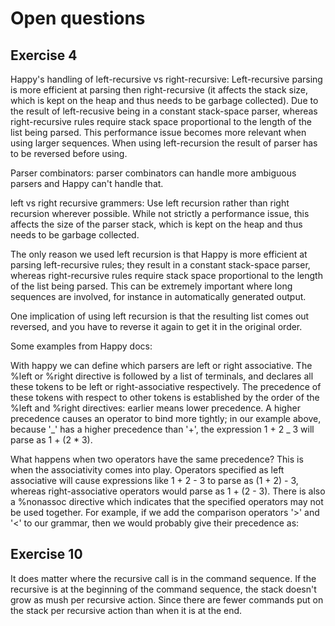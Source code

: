 # Open questions

## Exercise 4

Happy's handling of left-recursive vs right-recursive:
Left-recursive parsing is more efficient at parsing then right-recursive (it affects the stack size, which is kept on the heap and thus needs to be garbage collected). Due to the result of left-recusive being in a constant stack-space parser, whereas right-recursive rules require stack space proportional to the length of the list being parsed. This performance issue becomes more relevant when using larger sequences. When using left-recursion the result of parser has to be reversed before using.

Parser combinators:
parser combinators can handle more ambiguous parsers and Happy can't handle that.

left vs right recursive grammers:
Use left recursion rather than right recursion wherever possible. While not strictly a performance issue, this
affects the size of the parser stack, which is kept on the heap and thus needs to be garbage collected.

The only reason we used left recursion is that Happy is more efficient at parsing left-recursive rules; they result in a
constant stack-space parser, whereas right-recursive rules require stack space proportional to the length of the list being
parsed. This can be extremely important where long sequences are involved, for instance in automatically generated
output.

One implication of using left recursion is that the resulting list comes out reversed, and you have to reverse it again to
get it in the original order.

Some examples from Happy docs:

With happy we can define which parsers are left or right associative. The %left or %right directive is followed by a list of terminals, and declares all these tokens to be left or right-associative respectively. The precedence of these tokens with respect to other tokens is established by the order of the %left and %right directives: earlier means lower precedence. A higher precedence causes an operator to bind more tightly; in our example above, because '_' has a higher precedence than '+', the expression 1 + 2 _ 3 will parse as 1 + (2 \* 3).

What happens when two operators have the same precedence? This is when the associativity comes into play. Operators specified as left associative will cause expressions like 1 + 2 - 3 to parse as (1 + 2) - 3, whereas right-associative operators would parse as 1 + (2 - 3). There is also a %nonassoc directive which indicates that the specified operators may not be used together. For example, if we add the comparison operators '>' and '<' to our grammar, then we would probably give their precedence as:

## Exercise 10

It does matter where the recursive call is in the command sequence. If the recursive is at the beginning of the command sequence, the stack doesn't grow as mush per recursive action. Since there are fewer commands put on the stack per recursive action than when it is at the end.
